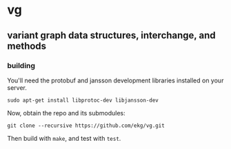 # vg

## variant graph data structures, interchange, and methods

### building

You'll need the protobuf and jansson development libraries installed on your server.

    sudo apt-get install libprotoc-dev libjansson-dev

Now, obtain the repo and its submodules:

    git clone --recursive https://github.com/ekg/vg.git

Then build with `make`, and test with `test`.
